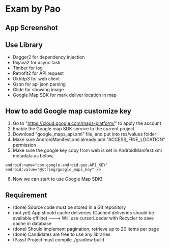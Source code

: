 # Exam by Pao

## App Screenshot

## Use Library
- Dagger2 for dependency injection
- Rxjava2 for async task
- Timber for log
- Retrofit2 for API request
- Okhttp3 for web client
- Gson for api json parsing
- Glide for showing image
- Google Map SDK for mark deliver location in map

## How to add Google map customize key
1. Go to "https://cloud.google.com/maps-platform/" to apply the account
2. Enable the Google map SDK service to the current project
3. Download "google_maps_api.xml" file, and put into res/values folder
4. Make sure AndroidManifest.xml already add "ACCESS_FINE_LOCATION" permission
5. Make sure the google key copy from web is set in AndroidManifest.xml metadata as below,
```
android:name="com.google.android.geo.API_KEY"
android:value="@string/google_maps_key" />
```
6. Now we can start to use Google Map SDK!

## Requirement
- (done) Source code must be stored in a Git repository
- (not yet) App should cache deliveries (Cached deliveries should be available offline)
---> Will use cursorLoader with Recycler to save cache in database
- (done) Should implement pagination, retrieve up to 20 items per page
- (done) Candidates are free to use any libraries
- (Pass) Project must compile ./gradlew build


